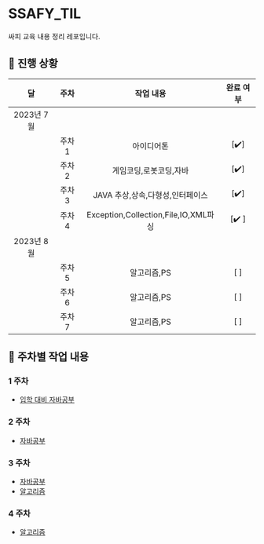 # SSAFY_TIL
싸피 교육 내용 정리 레포입니다.

 
 
## 🚟 진행 상황

|     달      |     주차     |     작업 내용      | 완료 여부 |
| :---------: | :---------: | :----------------: | :-------: |
|   2023년 7월 |             |                    |           |
|             |     주차 1   | 아이디어톤        |    [✔️]    |
|             |     주차 2   | 게임코딩,로봇코딩,자바        |    [✔️]    |
|             |     주차 3   | JAVA 추상,상속,다형성,인터페이스        |    [✔️]    |
|             |     주차 4   | Exception,Collection,File,IO,XML파싱        |    [✔️ ]    |
|   2023년 8월 |             |                    |           |
|             |     주차 5   | 알고리즘,PS        |    [ ]    |
|             |     주차 6   | 알고리즘,PS        |    [ ]    |
|             |     주차 7   | 알고리즘,PS        |    [ ]    |

 
## 🏃 주차별 작업 내용

### 1 주차

- [입학 대비 자바공부](https://github.com/SeokJuGo/SSAFY_TIL/tree/main/JAVA)

### 2 주차

- [자바공부](https://github.com/SeokJuGo/SSAFY_TIL/tree/main/JAVA)

### 3 주차

- [자바공부](https://github.com/SeokJuGo/SSAFY_TIL/tree/main/JAVA)
- [알고리즘]()

### 4 주차 
- [알고리즘]()
